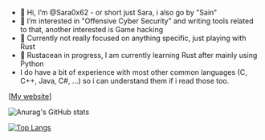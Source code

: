 - 👋 Hi, I’m @Sara0x62 - or short just Sara, i also go by "Sain"
- 👀 I’m interested in "Offensive Cyber Security" and writing tools related to that, another interested is Game hacking
- 🌱 Currently not really focused on anything specific, just playing with Rust
- 🦀 Rustacean in progress, I am currently learning Rust after mainly using Python 
-    I do have a bit of experience with most other common languages (C, C++, Java, C#, ...) so i can understand them if i read those too.

[[My website](https://sara98sain.wixsite.com/sara0x62)]

![Anurag's GitHub stats](https://github-readme-stats.vercel.app/api?username=Sara0x62&show_icons=true&theme=synthwave)

[![Top Langs](https://github-readme-stats.vercel.app/api/top-langs/?username=Sara0x62&layout=compact&theme=synthwave)](https://github.com/anuraghazra/github-readme-stats)
